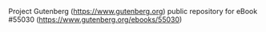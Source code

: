 Project Gutenberg (https://www.gutenberg.org) public repository for
eBook #55030 (https://www.gutenberg.org/ebooks/55030)
